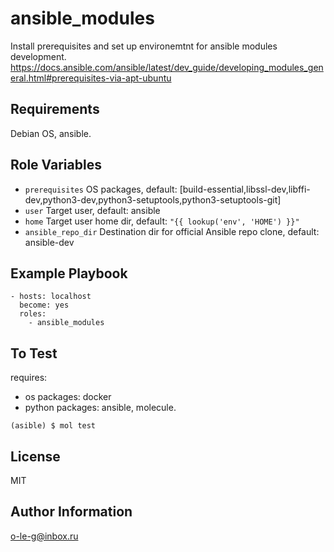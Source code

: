 ansible_modules
===============

Install prerequisites and set up environemtnt for ansible modules development.
https://docs.ansible.com/ansible/latest/dev_guide/developing_modules_general.html#prerequisites-via-apt-ubuntu

Requirements
------------

Debian OS, ansible.

Role Variables
--------------

- ```prerequisites```    OS packages, default: [build-essential,libssl-dev,libffi-dev,python3-dev,python3-setuptools,python3-setuptools-git]
- ```user```             Target user, default: ansible
- ```home```             Target user home dir, default: ```"{{ lookup('env', 'HOME') }}"```
- ```ansible_repo_dir``` Destination dir for official Ansible repo clone, default: ansible-dev

Example Playbook
----------------

    - hosts: localhost
      become: yes
      roles:
        - ansible_modules

To Test
-------

requires:
- os packages: docker
- python packages: ansible, molecule.

```(asible) $ mol test```

License
-------

MIT

Author Information
------------------

o-le-g@inbox.ru
